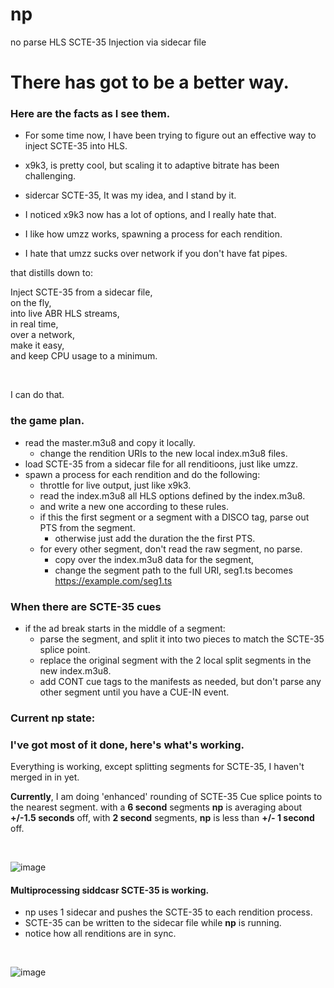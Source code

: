 # np
no parse  HLS SCTE-35 Injection via sidecar file

# There has got to be a better way.

### Here are the facts as I see them.


* For some time now, I have been trying to figure out 
an effective way to inject SCTE-35 into HLS. 

* x9k3, is pretty cool, but scaling it to adaptive bitrate 
has been challenging. 

* sidercar SCTE-35, It was my idea, and I stand by it. 

* I noticed x9k3 now has a lot of options, and I really 
hate that.

* I like how umzz works, spawning a process for each rendition.

* I hate that umzz sucks over network if you don't have fat pipes.

that distills down to:
<br>

Inject SCTE-35 from a sidecar file, 
<br>
on the fly,
<br>
into live ABR  HLS streams,
<br>
in real time,
<br>
over a network,
<br>
make it easy,
<br>
and keep CPU usage to a minimum.

<br>

 I can do that.

### the game plan.


* read the master.m3u8 and copy it locally.
    * change the rendition URIs to the new local index.m3u8 files.
* load SCTE-35 from a sidecar file for all renditioons, just like umzz.
* spawn a process for each rendition and do the following:
  *  throttle for live output, just like x9k3.
  * read the index.m3u8 all HLS options defined by the index.m3u8.
  *  and write a new one according to these rules.
  * if this the first segment or a segment with a DISCO tag, parse out PTS from the segment.
      * otherwise just add the duration the the first PTS. 
  * for every other segment, don't read the raw segment, no parse.
    * copy over the index.m3u8 data for the segment,
    * change the segment path to the full URI, seg1.ts becomes https://example.com/seg1.ts

### When there are SCTE-35 cues
* if the ad break starts in the middle of a segment:
  * parse the segment, and split it into two pieces to match the SCTE-35 splice point.
  * replace the original segment with the 2 local split segments in the new index.m3u8.
  *  add CONT cue tags to the manifests as needed, but don't parse any other segment until you have a CUE-IN event.


### Current np state:

### I've got most of it done, here's what's working.
Everything is working,  except splitting segments for SCTE-35, I haven't merged in in yet.

__Currently__, I am  doing 'enhanced' rounding of SCTE-35 Cue splice points to the nearest segment.
with a __6 second__ segments __np__ is averaging about __+/-1.5 seconds__ off,
with __2 second__ segments, __np__ is less than __+/- 1 second__ off.


<br>

![image](https://github.com/futzu/np/assets/52701496/b4c2359c-8bff-4801-9533-90cd4bd7a065)
<br>
#### Multiprocessing siddcasr SCTE-35 is working. 
* np uses 1 sidecar and pushes the SCTE-35 to each rendition process.
* SCTE-35 can be written to the sidecar file while __np__ is running.
* notice how all renditions are in sync.
<br>


![image](https://github.com/futzu/np/assets/52701496/797bcc57-4ee3-4876-8d63-79e834b3092f)



<br>




